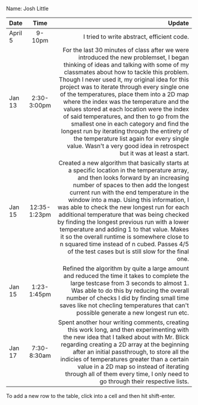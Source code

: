Name: Josh Little

| Date    |     Time     |                                                                                                                                                                                                                                                                                                                                                                                                                                                                                                                                                                                                                                                                                     Update |
|:--------|:------------:|-------------------------------------------------------------------------------------------------------------------------------------------------------------------------------------------------------------------------------------------------------------------------------------------------------------------------------------------------------------------------------------------------------------------------------------------------------------------------------------------------------------------------------------------------------------------------------------------------------------------------------------------------------------------------------------------:|
| April 5 |    9-10pm    |                                                                                                                                                                                                                                                                                                                                                                                                                                                                                                                                                                                                                                                 I tried to write abstract, efficient code. |
| Jan 13  | 2:30-3:00pm  | For the last 30 minutes of class after we were introduced the new problemset, I began thinking of ideas and talking with some of my classmates about how to tackle this problem. Though I never used it, my original idea for this project was to iterate through every single one of the temperatures, place them into a 2D map where the index was the temperature and the values stored at each location were the index of said temperatures, and then to go from the smallest one in each category and find the longest run by iterating through the entirety of the temperature list again for every single value. Wasn't a very good idea in retrospect but it was at least a start. |
| Jan 15  | 12:35-1:23pm |                                                                  Created a new algorithm that basically starts at a specific location in the temperature array, and then looks forward by an increasing number of spaces to then add the longest current run with the end temperature in the window into a map. Using this information, I was able to check the new longest run for each additional temperature that was being checked by finding the longest previous run with a lower temperature and adding 1 to that value. Makes it so the overall runtime is somewhere close to n squared time instead of n cubed. Passes 4/5 of the test cases but is still slow for the final one. |
| Jan 15  | 1:23-1:45pm  |                                                                                                                                                                                                                                                                                                                                                                   Refined the algorithm by quite a large amount and reduced the time it takes to complete the large testcase from 3 seconds to almost 1. Was able to do this by reducing the overall number of checks I did by finding small time saves like not checling temperatures that can't possible generate a new longest run etc. |
| Jan 17  | 7:30-8:30am  |                                                                                                                                                                                                                                                                       Spent another hour writing comments, creating this work long, and then experimenting with the new idea that I talked about with Mr. Blick regarding creating a 2D array at the beginning after an initial passthrough, to store all the indicies of temperatures greater than a certain value in a 2D map so instead of iterating through all of them every time, I only need to go through their respective lists.  |


To add a new row to the table, click into a cell and then hit shift-enter.